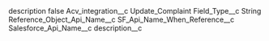 <?xml version="1.0" encoding="UTF-8"?>
<CustomMetadata xmlns="http://soap.sforce.com/2006/04/metadata" xmlns:xsi="http://www.w3.org/2001/XMLSchema-instance" xmlns:xsd="http://www.w3.org/2001/XMLSchema">
    <label>description</label>
    <protected>false</protected>
    <values>
        <field>Acv_integration__c</field>
        <value xsi:type="xsd:string">Update_Complaint</value>
    </values>
    <values>
        <field>Field_Type__c</field>
        <value xsi:type="xsd:string">String</value>
    </values>
    <values>
        <field>Reference_Object_Api_Name__c</field>
        <value xsi:nil="true"/>
    </values>
    <values>
        <field>SF_Api_Name_When_Reference__c</field>
        <value xsi:nil="true"/>
    </values>
    <values>
        <field>Salesforce_Api_Name__c</field>
        <value xsi:type="xsd:string">description__c</value>
    </values>
</CustomMetadata>
